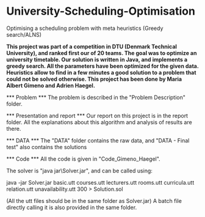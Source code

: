 # University-Scheduling-Optimisation
Optimising a scheduling problem with meta heuristics (Greedy search/ALNS)

<strong>
This project was part of a competition in DTU (Denmark Technical University), and ranked first our of 20 teams.
The goal was to optimize an university timetable. Our solution is written in Java, and implements a greedy search. All the parameters have been optimized for the given data. Heuristics allow to find in a few minutes a good solution to a problem that could not be solved otherwise. This project has been done by Maria Albert Gimeno and Adrien Haegel.
</strong>

*** Problem ***
The problem is described in the "Problem Description" folder.

*** Presentation and report ***
Our report on this project is in the report folder.
All the explanations about this algorithm and analysis of results are there. 

*** DATA ***
The "DATA" folder contains the raw data, and "DATA - Final test" also contains the solutions

*** Code ***
All the code is given in "Code_Gimeno_Haegel".

The solver is "java jar\Solver.jar", and can be called using:

java -jar Solver.jar basic.utt courses.utt lecturers.utt rooms.utt curricula.utt relation.utt unavailability.utt 300 > Solution.sol

(All the utt files should be in the same folder as Solver.jar)
A batch file directly calling it is also provided in the same folder.


